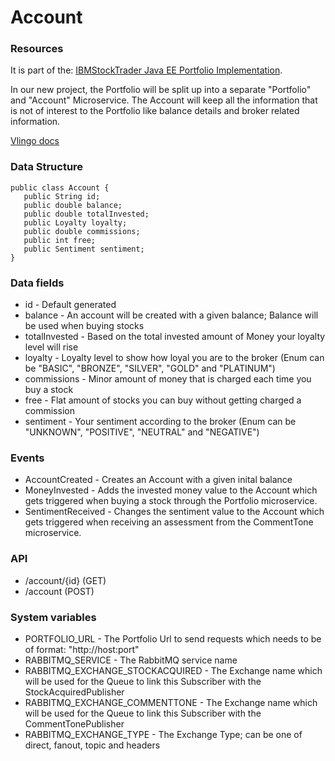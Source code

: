 # Account

### Resources
It is part of the: [IBMStockTrader Java EE Portfolio Implementation](https://github.com/IBMStockTrader/portfolio/blob/master/src/main/java/com/ibm/hybrid/cloud/sample/stocktrader/portfolio/json/Portfolio.java).

In our new project, the Portfolio will be split up into a separate "Portfolio" and "Account" Microservice.
The Account will keep all the information that is not of interest to the Portfolio like balance details and broker related information.

[Vlingo docs](https://docs.vlingo.io/)

### Data Structure
	public class Account {
	   public String id;
	   public double balance;
	   public double totalInvested;
	   public Loyalty loyalty;
	   public double commissions;
	   public int free;
	   public Sentiment sentiment;
    }

### Data fields
* id - Default generated
* balance - An account will be created with a given balance; Balance will be used when buying stocks
* totalInvested - Based on the total invested amount of Money your loyalty level will rise
* loyalty - Loyalty level to show how loyal you are to the broker (Enum can be "BASIC", "BRONZE", "SILVER", "GOLD" and "PLATINUM")
* commissions - Minor amount of money that is charged each time you buy a stock
* free - Flat amount of stocks you can buy without getting charged a commission
* sentiment - Your sentiment according to the broker (Enum can be "UNKNOWN", "POSITIVE", "NEUTRAL" and "NEGATIVE")

### Events
* AccountCreated - Creates an Account with a given inital balance
* MoneyInvested - Adds the invested money value to the Account which gets triggered when buying a stock through the Portfolio microservice.
* SentimentReceived - Changes the sentiment value to the Account which gets triggered when receiving an assessment from the CommentTone microservice.

### API
* /account/{id}  (GET)
* /account       (POST)

### System variables
* PORTFOLIO_URL - The Portfolio Url to send requests which needs to be of format: "http://host:port"
* RABBITMQ_SERVICE - The RabbitMQ service name
* RABBITMQ_EXCHANGE_STOCKACQUIRED - The Exchange name which will be used for the Queue to link this Subscriber with the StockAcquiredPublisher
* RABBITMQ_EXCHANGE_COMMENTTONE - The Exchange name which will be used for the Queue to link this Subscriber with the CommentTonePublisher
* RABBITMQ_EXCHANGE_TYPE - The Exchange Type; can be one of direct, fanout, topic and headers